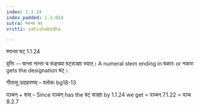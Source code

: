 ```yaml
---
index: 1.1.24
index_padded: 1.1.024
sutra: ष्णान्ता षट्
vritti: satishabodha

---
```

 ष्णान्ता षट् 1.1.24 


वृत्तिः -- षान्ता नान्ता च सङ्ख्या षट्सञ्ज्ञा स्यात्। A numeral stem ending in षकारः or नकारः gets the designation षट्। 


गीतासु उदाहरणम् – श्लोकः bg18-13 


पञ्चन् + शस् – Since पञ्चन् has the षट् सञ्ज्ञा by 1.1.24 we get = पञ्चन् 7.1.22 = पञ्च 8.2.7 